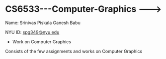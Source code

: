 # CS6533---Computer-Graphics ---> 

Name: Srinivas Piskala Ganesh Babu

NYU ID: spg349@nyu.edu

* Work on Computer Graphics

Consists of the few assignments and works on Computer Graphics
